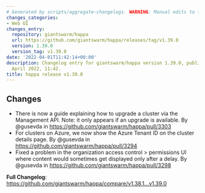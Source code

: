 ```yaml
---
# Generated by scripts/aggregate-changelogs. WARNING: Manual edits to this files will be overwritten.
changes_categories:
- Web UI
changes_entry:
  repository: giantswarm/happa
  url: https://github.com/giantswarm/happa/releases/tag/v1.39.0
  version: 1.39.0
  version_tag: v1.39.0
date: '2022-04-01T11:42:14+00:00'
description: Changelog entry for giantswarm/happa version 1.39.0, published on 01
  April 2022, 11:42.
title: happa release v1.39.0
---
```


## Changes

* There is now a guide explaining how to upgrade a cluster via the Management API. Note: it only appears if an upgrade is available. By @gusevda in https://github.com/giantswarm/happa/pull/3303
* For clusters on Azure, we now show the Azure Tenant ID on the cluster details page. By @gusevda in https://github.com/giantswarm/happa/pull/3294
* Fixed a problem in the organization access control > permissions UI where content would sometimes get displayed only after a delay. By @gusevda in https://github.com/giantswarm/happa/pull/3298

**Full Changelog**: https://github.com/giantswarm/happa/compare/v1.38.1...v1.39.0
